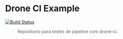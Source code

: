 # Drone CI Example

[![Build Status](https://drone-ci.klabs.tk/api/badges/fabiocruzcoelho/drone-ci-example-node/status.svg)](https://drone-ci.klabs.tk/fabiocruzcoelho/drone-ci-example-node)

> Repositorio para testes de pipeline com drone-ci.
